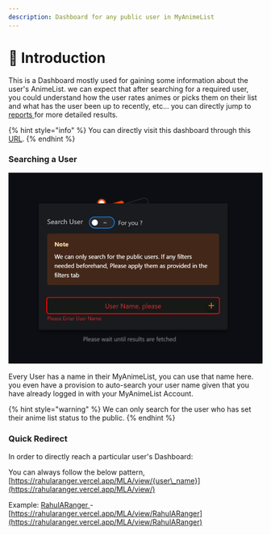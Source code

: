```yaml
---
description: Dashboard for any public user in MyAnimeList
---
```


# 👋 Introduction

This is a Dashboard mostly used for gaining some information about the user's AnimeList. we can expect that after searching for a required user, you could understand how the user rates animes or picks them on their list and what has the user been up to recently, etc... you can directly jump to [reports ](reports/)for more detailed results.

{% hint style="info" %}
You can directly visit this dashboard through this [URL](https://rahularanger.vercel.app/MLA/view/).
{% endhint %}

### Searching a User

![](<../.gitbook/assets/image (2).png>)

Every User has a name in their MyAnimeList, you can use that name here. you even have a provision to auto-search your user name given that you have already logged in with your MyAnimeList Account.

{% hint style="warning" %}
We can only search for the user who has set their anime list status to the public.
{% endhint %}

### Quick Redirect

In order to directly reach a particular user's Dashboard:&#x20;

You can always follow the below pattern, [https://rahularanger.vercel.app/MLA/view/{user\_name}](https://rahularanger.vercel.app/MLA/view/)

Example: [RahulARanger ](https://myanimelist.net/profile/RahulARanger)- [https://rahularanger.vercel.app/MLA/view/RahulARanger](https://rahularanger.vercel.app/MLA/view/RahulARanger)
